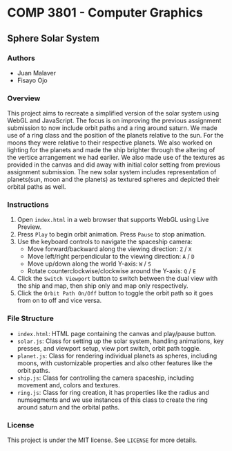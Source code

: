 # COMP 3801 - Computer Graphics
## Sphere Solar System

### Authors
- Juan Malaver
- Fisayo Ojo

### Overview
This project aims to recreate a simplified version of the solar system using WebGL and JavaScript. The focus is on improving the previous assignment submission to now include orbit paths and a ring around saturn. We made use of a ring class and the position of the planets relative to the sun. For the moons they were relative to their respective planets. We also worked on lighting for the planets and made the ship brighter through the altering of the vertice arrangement we had earlier. We also made use of the textures as provided in the canvas and did away with initial color setting from previous assignment submission. The new solar system includes representation of planets(sun, moon and the planets) as textured spheres and depicted their orbital paths as well.

### Instructions
1. Open `index.html` in a web browser that supports WebGL using Live Preview.
2. Press `Play` to begin orbit animation. Press `Pause` to stop animation.
3. Use the keyboard controls to navigate the spaceship camera:
    - Move forward/backward along the viewing direction: `Z` / `X`
    - Move left/right perpendicular to the viewing direction: `A` / `D`
    - Move up/down along the world Y-axis: `W` / `S`
    - Rotate counterclockwise/clockwise around the Y-axis: `Q` / `E`
4. Click the `Switch Viewport` button to switch between the dual view with the ship and map, then ship only and map only respectively.
5. Click the `Orbit Path On/Off` button to toggle the orbit path so it goes from on to off and vice versa.

### File Structure
- `index.html`: HTML page containing the canvas and play/pause button.
- `solar.js`: Class for setting up the solar system, handling animations, key presses, and viewport setup, view port switch, orbit path toggle.
- `planet.js`: Class for rendering individual planets as spheres, including moons, with customizable properties and also other features like the orbit paths.
- `ship.js`: Class for controlling the camera spaceship, including movement and, colors and textures.
- `ring.js`: Class for ring creation, it has properties like the radius and numsegments and we use instances of this class to create the ring around saturn and the orbital paths.

### License
This project is under the MIT license. See `LICENSE` for more details.
